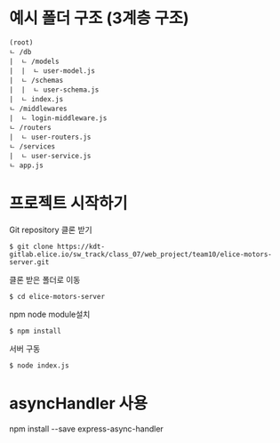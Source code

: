 # 예시 폴더 구조 (3계층 구조)

```
(root)
ㄴ /db
|  ㄴ /models
|  |  ㄴ user-model.js
|  ㄴ /schemas
|  |  ㄴ user-schema.js
|  ㄴ index.js
ㄴ /middlewares
|  ㄴ login-middleware.js
ㄴ /routers
|  ㄴ user-routers.js
ㄴ /services
|  ㄴ user-service.js
ㄴ app.js
```

# 프로젝트 시작하기

Git repository 클론 받기

```
$ git clone https://kdt-gitlab.elice.io/sw_track/class_07/web_project/team10/elice-motors-server.git
```

클론 받은 폴더로 이동

```
$ cd elice-motors-server
```

npm node module설치

```
$ npm install
```

서버 구동

```
$ node index.js
```

# asyncHandler 사용

npm install --save express-async-handler
